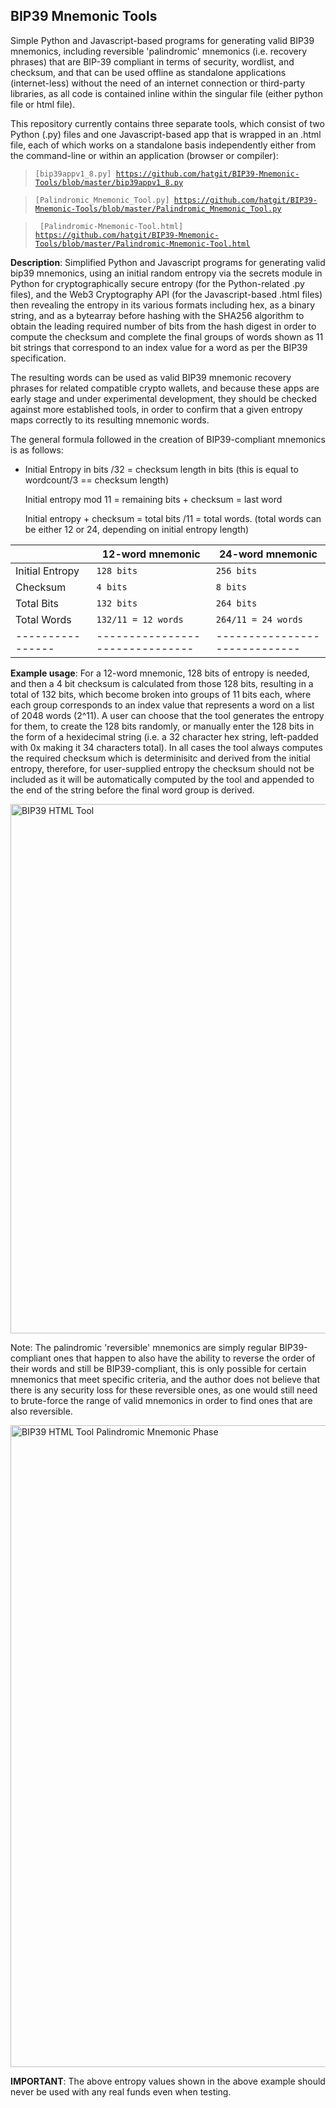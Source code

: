 ## BIP39 Mnemonic Tools

Simple Python and Javascript-based programs for generating valid BIP39 mnemonics, including reversible 'palindromic' mnemonics (i.e. recovery phrases) that are BIP-39 compliant in terms of security, wordlist, and checksum, and that can be used offline as standalone applications (internet-less) without the need of an internet connection or third-party libraries, as all code is contained inline within the singular file (either python file or html file). 

This repository currently contains three separate tools, which consist of two Python (.py) files and one Javascript-based app that is wrapped in an .html file, each of which works on a standalone basis independently either from the command-line or within an application (browser or compiler): 

 <blockquote>
<pre><code>[bip39appv1_8.py] <a href="https://github.com/hatgit/BIP39-Mnemonic-Tools/blob/master/bip39appv1_8.py">https://github.com/hatgit/BIP39-Mnemonic-Tools/blob/master/bip39appv1_8.py</a>
</code></pre>
</blockquote>

<blockquote>
<pre><code>[Palindromic_Mnemonic_Tool.py] <a href="https://github.com/hatgit/BIP39-Mnemonic-Tools/blob/master/Palindromic_Mnemonic_Tool.py">https://github.com/hatgit/BIP39-Mnemonic-Tools/blob/master/Palindromic_Mnemonic_Tool.py</a>
</code></pre>
</blockquote>

<blockquote>
<pre><code> [Palindromic-Mnemonic-Tool.html] <a href="https://github.com/hatgit/BIP39-Mnemonic-Tools/blob/master/Palindromic-Mnemonic-Tool.html">https://github.com/hatgit/BIP39-Mnemonic-Tools/blob/master/Palindromic-Mnemonic-Tool.html</a>
</code></pre>
</blockquote>


**Description**: 
Simplified Python and Javascript programs for generating
valid bip39 mnemonics, using an initial random entropy via the
secrets module in Python for cryptographically secure entropy (for the Python-related .py files), and the Web3 Cryptography API (for the Javascript-based .html files) then revealing the entropy in its various formats including hex, as a binary string, and as a bytearray before hashing with the SHA256 algorithm to obtain the leading required
number of bits from the hash digest in order to compute the
checksum and complete the final groups of words shown as 11 bit strings
that correspond to an index value for a word as per the BIP39 specification. 

The resulting words can be used as valid BIP39 mnemonic recovery phrases for related compatible
crypto wallets, and because these apps are early stage and under experimental development, they should be checked against more established tools, in order to confirm that a given entropy maps correctly to its resulting mnemonic words. 

The general formula followed in the creation of BIP39-compliant mnemonics is as follows: 

<ul>
<li>
<p>Initial Entropy in bits /32 = checksum length in bits  (this is equal to wordcount/3 == checksum length)</p>
<p>Initial entropy mod 11 = remaining bits + checksum = last word</p>
 <p>Initial entropy + checksum = total bits /11 = total words. (total words can be either 12 or 24, depending on initial entropy length)</p>
</li>
</ul>


|                |12-word mnemonic               |24-word mnemonic             |
|----------------|-------------------------------|-----------------------------|
|Initial Entropy |`128 bits`                     |`256 bits`                   |
|Checksum        |`4 bits`                       |`8 bits`                     |
|Total Bits      |`132 bits`                     |`264 bits`                   |
|Total Words     |`132/11 = 12 words`            |`264/11 = 24 words`          |
|----------------|-------------------------------|-----------------------------|



**Example usage**: 
For a 12-word mnemonic, 128 bits of entropy is needed, and then a 4 bit checksum is calculated from those 128 bits, resulting in a total of 132 bits, which become broken into groups of 11 bits each, where each group corresponds to an index value that represents a word on a list of 2048 words (2^11). A user can choose that the tool generates the entropy for them, to create the 128 bits randomly, or manually enter the 128 bits in the form of a hexidecimal string (i.e. a 32 character hex string, left-padded with 0x making it 34 characters total). In all cases the tool always computes the required checksum which is determinisitc and derived from the initial entropy, therefore, for user-supplied entropy the checksum should not be included as it will be automatically computed by the tool and appended to the end of the string before the final word group is derived.

<img width="847" alt="BIP39 HTML Tool" src="https://user-images.githubusercontent.com/5213035/53685230-e34a8580-3ce5-11e9-8715-ae7c21f63c1e.png">

Note: The palindromic 'reversible' mnemonics are simply regular BIP39-compliant ones that happen to also have the ability to reverse the order of their words and still be BIP39-compliant, this is only possible for certain mnemonics that meet specific criteria, and the author does not believe that there is any security loss for these reversible ones, as one would still need to brute-force the range of valid mnemonics in order to find ones that are also reversible.  

<img width="1027" alt="BIP39 HTML Tool Palindromic Mnemonic Phase" src="https://user-images.githubusercontent.com/5213035/53685387-cdd65b00-3ce7-11e9-8e78-4225c89d72c5.png">

**IMPORTANT**: The above entropy values shown in the above example should never be used with any real funds even when testing.





